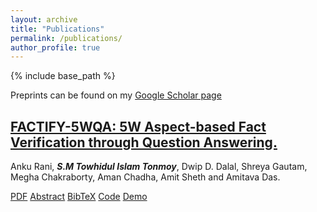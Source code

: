 ```yaml
---
layout: archive
title: "Publications"
permalink: /publications/
author_profile: true
---
```


{% include base_path %}

Preprints can be found on my [Google Scholar page](https://scholar.google.com/citations?user=3lmZN3gAAAAJ&hl=en)

<head>
    <title>Publications</title>
    <link rel="stylesheet" href="styles.css"> <!-- Link to your CSS file for styling -->
</head>
<body>
    <div class="container">
        <div class="slideshow">
            <!-- Slideshow content here -->
        </div>
        <div class="paper-info">
            <h2><a href="/_publications/2023-07-01-paper-title-number-1.md">FACTIFY-5WQA: 5W Aspect-based Fact Verification
through Question Answering.</a></h2>
            <p>Anku Rani, <i><b>S.M Towhidul Islam Tonmoy</b></i>, Dwip D. Dalal, Shreya Gautam, Megha Chakraborty, Aman
Chadha, Amit Sheth and Amitava Das.</p>
            <div class="buttons">
                <a href="paper.pdf" class="btn">PDF</a>
                <a href="abstract.html" class="btn">Abstract</a>
                <a href="bibtex.txt" class="btn">BibTeX</a>
                <a href="code.html" class="btn">Code</a>
                <a href="demo.html" class="btn">Demo</a>
            </div>
        </div>
    </div>
</body>
</html>


<!-- {% if author.googlescholar %}
  You can also find my articles on <u><a href="{{author.googlescholar}}">my Google Scholar profile</a>.</u>
{% endif %}

{% include base_path %}

{% for post in site.publications reversed %}
  {% include archive-single.html %}
{% endfor %} -->

